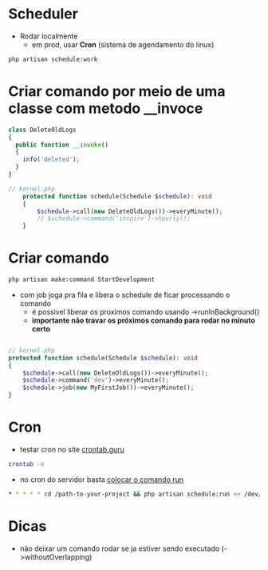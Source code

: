 # Scheduler
- Rodar localmente
  - em prod, usar **Cron** (sistema de agendamento do linux)
```sh
php artisan schedule:work
```

# Criar comando por meio de uma classe com metodo __invoce
```php
class DeleteOldLogs
{
  public function __invoke()
  {
    info('deleted');
  }
}

// kernel.php
    protected function schedule(Schedule $schedule): void
    {
        $schedule->call(new DeleteOldLogs())->everyMinute();
        // $schedule->command('inspire')->hourly();
    }
```

# Criar comando
```sh
php artisan make:command StartDevelopment
```

- com job joga pra fila e libera o schedule de ficar processando o comando
    - é possivel liberar os proximos comando usando ->runInBackground()
    - **importante não travar os próximos comando para rodar no minuto certo**
```php

// kernel.php
protected function schedule(Schedule $schedule): void
{
    $schedule->call(new DeleteOldLogs())->everyMinute();
    $schedule->command('dev')->everyMinute();
    $schedule->job(new MyFirstJob())->everyMinute();
}
```

# Cron
- testar cron no site [crontab.guru](https://crontab.guru/)
```sh
crontab -e
```
- no cron do servidor basta [colocar o comando run](https://laravel.com/docs/10.x/scheduling#running-the-scheduler)
```sh
* * * * * cd /path-to-your-project && php artisan schedule:run >> /dev/null 2>&1
```

# Dicas
- não deixar um comando rodar se ja estiver sendo executado (->withoutOverlapping)
